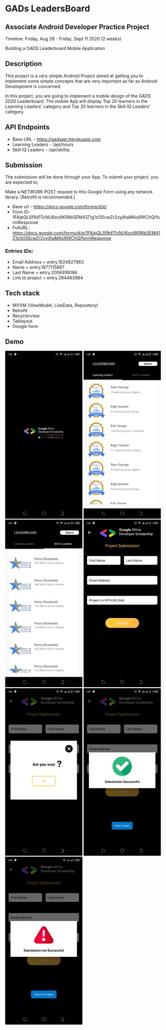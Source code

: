 # GADs LeadersBoard
## Associate Android Developer Practice Project

Timeline: Friday, Aug 28 - Friday, Sept 11 2020 (2 weeks)

Building a GADS Leaderboard Mobile Application

## Description

This project is a very simple Android Project aimed at getting you to implement some simple concepts that are very important as far as Android Development is concerned.

In this project, you are going to implement a mobile design of the GADS 2020 Leaderboard.
The mobile App will display Top 20 learners in the Learning Leaders’ category and Top 20 learners in the Skill IQ Leaders’ category.

## API Endpoints

- Base URL - https://gadsapi.herokuapp.com
- Learning Leaders - /api/hours
- Skill IQ Leaders - /api/skilliq

## Submission

The submission will be done through your App. 
To submit your project, you are expected to;

Make a NETWORK POST request to this Google Form using any network library. [Retrofit is recommended.]
- Base url - https://docs.google.com/forms/d/e/
- Form ID-1FAIpQLSf9d1TcNU6zc6KR8bSEM41Z1g1zl35cwZr2xyjIhaMAz8WChQ/formResponse
- FullURL- https://docs.google.com/forms/d/e/1FAIpQLSf9d1TcNU6zc6KR8bSEM41Z1g1zl35cwZr2xyjIhaMAz8WChQ/formResponse
### Entries IDs:
- Email Address = entry.1824927963
- Name = entry.1877115667
- Last Name = entry.2006916086
- Link to project = entry.284483984

## Tech stack
 - MVVM (ViewModel, LiveData, Repository)
 - Retrofit
 - Recyclerview
 - Tablayout
 - Google form
 
 ## Demo

<p float="left">
<img src="screenshots/IMG-20200908-WA0023.jpg" width=250/>
<img src="screenshots/IMG-20200908-WA0029.jpg" width=250/>
  <img src="screenshots/IMG-20200908-WA0028.jpg" width=250/>
  <img src="screenshots/IMG-20200908-WA0026.jpg" width=250/>
  <img src="screenshots/IMG-20200908-WA0027.jpg" width=250/>
  <img src="screenshots/IMG-20200908-WA0025.jpg" width=250/>
  <img src="screenshots/IMG-20200908-WA0022.jpg" width=250/>
  </p>
